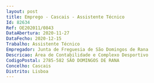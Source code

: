 ```yaml
--- 
layout: post
title: Emprego - Cascais - Assistente Técnico
Id: 82634
Ref: OE202011/0843
DataAbertura: 2020-11-27
DataFecho: 2020-12-15
Trabalho: Assistente Técnico
Empregador: Junta de Freguesia de São Domingos de Rana
Descricao: Área de Contabilidade e Complexo Desportivo
CodigoPostal: 2785-582 SÃO DOMINGOS DE RANA
Concelho: Cascais
Distrito: Lisboa
--- 
```

